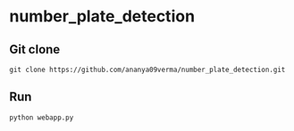 # number_plate_detection
## Git clone
``` git clone https://github.com/ananya09verma/number_plate_detection.git ```

## Run
``` python webapp.py ```

